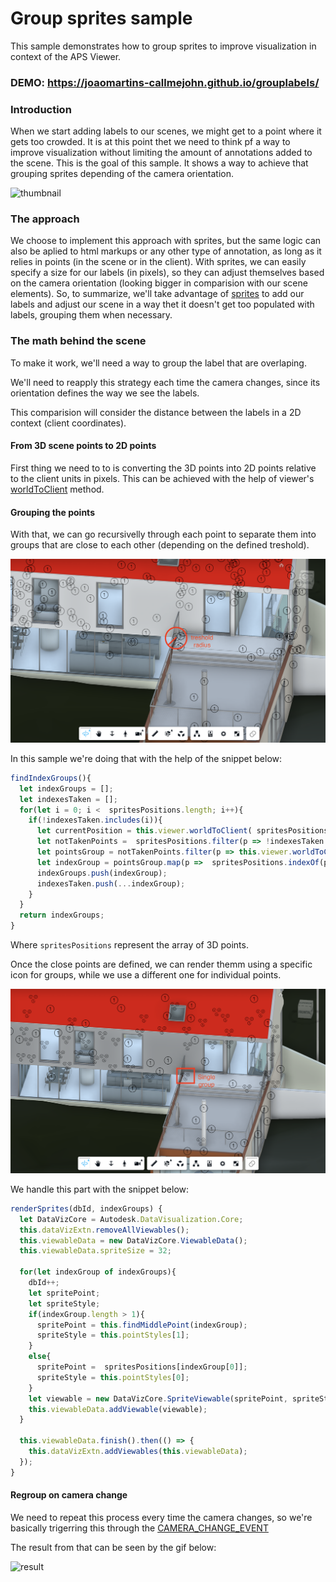 # Group sprites sample

This sample demonstrates how to group sprites to improve visualization in context of the APS Viewer.

### DEMO: https://joaomartins-callmejohn.github.io/grouplabels/

### Introduction

When we start adding labels to our scenes, we might get to a point where it gets too crowded.
It is at this point thet we need to think pf a way to improve visualization without limiting the amount of annotations added to the scene.
This is the goal of this sample. It shows a way to achieve that grouping sprites depending of the camera orientation.

![thumbnail](./assets/thumbnail.gif)

### The approach

We choose to implement this approach with sprites, but the same logic can also be aplied to html markups or any other type of annotation, as long as it relies in points (in the scene or in the client).
With sprites, we can easily specify a size for our labels (in pixels), so they can adjust themselves based on the camera orientation (looking bigger in comparision with our scene elements).
So, to summarize, we'll take advantage of [sprites](https://aps.autodesk.com/en/docs/dataviz/v1/developers_guide/examples/sprites/) to add our labels and adjust our scene in a way thet it doesn't get too populated with labels, grouping them when necessary.

### The math behind the scene

To make it work, we'll need a way to group the label that are overlaping.

We'll need to reapply this strategy each time the camera changes, since its orientation defines the way we see the labels.

This comparision will consider the distance between the labels in a 2D context (client coordinates).

#### From 3D scene points to 2D points

First thing we need to to is converting the 3D points into 2D points relative to the client units in pixels.
This can be achieved with the help of viewer's [worldToClient](https://aps.autodesk.com/en/docs/viewer/v7/reference/Viewing/GuiViewer3D/#worldtoclient-point-camera) method.

#### Grouping the points

With that, we can go recursivelly through each point to separate them into groups that are close to each other (depending on the defined treshold).

![closepoints](./assets/tresholdradius.png)

In this sample we're doing that with the help of the snippet below:

```js
findIndexGroups(){
  let indexGroups = [];
  let indexesTaken = [];
  for(let i = 0; i <  spritesPositions.length; i++){
    if(!indexesTaken.includes(i)){
      let currentPosition = this.viewer.worldToClient( spritesPositions[i]);
      let notTakenPoints =  spritesPositions.filter(p => !indexesTaken.includes( spritesPositions.indexOf(p)));
      let pointsGroup = notTakenPoints.filter(p => this.viewer.worldToClient(p).distanceTo(currentPosition) < this.treshold);
      let indexGroup = pointsGroup.map(p =>  spritesPositions.indexOf(p));
      indexGroups.push(indexGroup);
      indexesTaken.push(...indexGroup);
    }
  }
  return indexGroups;
}
```

Where `spritesPositions` represent the array of 3D points.

Once the close points are defined, we can render themm using a specific icon for groups, while we use a different one for individual points.

![groupedpoints](./assets/singlegroup.png)

We handle this part with the snippet below:

```js
renderSprites(dbId, indexGroups) {
  let DataVizCore = Autodesk.DataVisualization.Core;
  this.dataVizExtn.removeAllViewables();
  this.viewableData = new DataVizCore.ViewableData();
  this.viewableData.spriteSize = 32;

  for(let indexGroup of indexGroups){
    dbId++;
    let spritePoint;
    let spriteStyle;
    if(indexGroup.length > 1){
      spritePoint = this.findMiddlePoint(indexGroup);
      spriteStyle = this.pointStyles[1];
    }
    else{
      spritePoint =  spritesPositions[indexGroup[0]];
      spriteStyle = this.pointStyles[0];
    }
    let viewable = new DataVizCore.SpriteViewable(spritePoint, spriteStyle, dbId);
    this.viewableData.addViewable(viewable);
  }

  this.viewableData.finish().then(() => {
    this.dataVizExtn.addViewables(this.viewableData);
  });
}
```

#### Regroup on camera change

We need to repeat this process every time the camera changes, so we're basically trigerring this through the [CAMERA_CHANGE_EVENT](https://aps.autodesk.com/en/docs/viewer/v7/reference/Viewing/#camera-change-event)

The result from that can be seen by the gif below:

![result](./assets/groupingsprites.gif)

